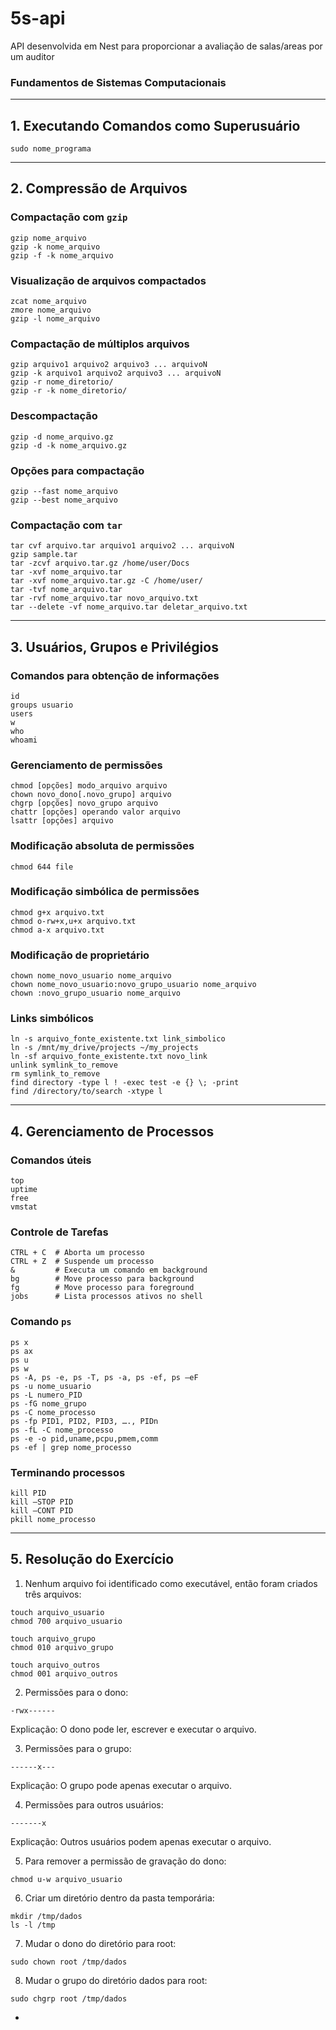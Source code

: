 # 5s-api
API desenvolvida em Nest para proporcionar a avaliação de salas/areas por um auditor
### Fundamentos de Sistemas Computacionais

---

## 1. Executando Comandos como Superusuário

```
sudo nome_programa
```

---

## 2. Compressão de Arquivos

### Compactação com `gzip`

```
gzip nome_arquivo
gzip -k nome_arquivo
gzip -f -k nome_arquivo
```

### Visualização de arquivos compactados

```
zcat nome_arquivo
zmore nome_arquivo
gzip -l nome_arquivo
```

### Compactação de múltiplos arquivos

```
gzip arquivo1 arquivo2 arquivo3 ... arquivoN
gzip -k arquivo1 arquivo2 arquivo3 ... arquivoN
gzip -r nome_diretorio/
gzip -r -k nome_diretorio/
```

### Descompactação

```
gzip -d nome_arquivo.gz
gzip -d -k nome_arquivo.gz
```

### Opções para compactação

```
gzip --fast nome_arquivo
gzip --best nome_arquivo
```

### Compactação com `tar`

```
tar cvf arquivo.tar arquivo1 arquivo2 ... arquivoN
gzip sample.tar
tar -zcvf arquivo.tar.gz /home/user/Docs
tar -xvf nome_arquivo.tar
tar -xvf nome_arquivo.tar.gz -C /home/user/
tar -tvf nome_arquivo.tar
tar -rvf nome_arquivo.tar novo_arquivo.txt
tar --delete -vf nome_arquivo.tar deletar_arquivo.txt
```

---

## 3. Usuários, Grupos e Privilégios

### Comandos para obtenção de informações

```
id
groups usuario
users
w
who
whoami
```

### Gerenciamento de permissões

```
chmod [opções] modo_arquivo arquivo
chown novo_dono[.novo_grupo] arquivo
chgrp [opções] novo_grupo arquivo
chattr [opções] operando valor arquivo
lsattr [opções] arquivo
```

### Modificação absoluta de permissões

```
chmod 644 file
```

### Modificação simbólica de permissões

```
chmod g+x arquivo.txt
chmod o-rw+x,u+x arquivo.txt
chmod a-x arquivo.txt
```

### Modificação de proprietário

```
chown nome_novo_usuario nome_arquivo
chown nome_novo_usuario:novo_grupo_usuario nome_arquivo
chown :novo_grupo_usuario nome_arquivo
```

### Links simbólicos

```
ln -s arquivo_fonte_existente.txt link_simbolico
ln -s /mnt/my_drive/projects ~/my_projects
ln -sf arquivo_fonte_existente.txt novo_link
unlink symlink_to_remove
rm symlink_to_remove
find directory -type l ! -exec test -e {} \; -print
find /directory/to/search -xtype l
```

---

## 4. Gerenciamento de Processos

### Comandos úteis

```
top
uptime
free
vmstat
```

### Controle de Tarefas

```
CTRL + C  # Aborta um processo
CTRL + Z  # Suspende um processo
&         # Executa um comando em background
bg        # Move processo para background
fg        # Move processo para foreground
jobs      # Lista processos ativos no shell
```

### Comando `ps`

```
ps x
ps ax
ps u
ps w
ps -A, ps -e, ps -T, ps -a, ps -ef, ps –eF
ps -u nome_usuario
ps -L numero_PID
ps -fG nome_grupo
ps -C nome_processo
ps -fp PID1, PID2, PID3, …., PIDn
ps -fL -C nome_processo
ps -e -o pid,uname,pcpu,pmem,comm
ps -ef | grep nome_processo
```

### Terminando processos

```
kill PID
kill –STOP PID
kill –CONT PID
pkill nome_processo
```

---

## 5. Resolução do Exercício

1) Nenhum arquivo foi identificado como executável, então foram criados três arquivos:

```
touch arquivo_usuario
chmod 700 arquivo_usuario

touch arquivo_grupo
chmod 010 arquivo_grupo

touch arquivo_outros
chmod 001 arquivo_outros
```

2) Permissões para o dono:
```
-rwx------
```
Explicação: O dono pode ler, escrever e executar o arquivo.

3) Permissões para o grupo:
```
------x---
```
Explicação: O grupo pode apenas executar o arquivo.

4) Permissões para outros usuários:
```
-------x
```
Explicação: Outros usuários podem apenas executar o arquivo.

5) Para remover a permissão de gravação do dono:
```
chmod u-w arquivo_usuario
```

6) Criar um diretório dentro da pasta temporária:
```
mkdir /tmp/dados
ls -l /tmp
```

7) Mudar o dono do diretório para root:
```
sudo chown root /tmp/dados
```

8) Mudar o grupo do diretório dados para root:
```
sudo chgrp root /tmp/dados
```

-
